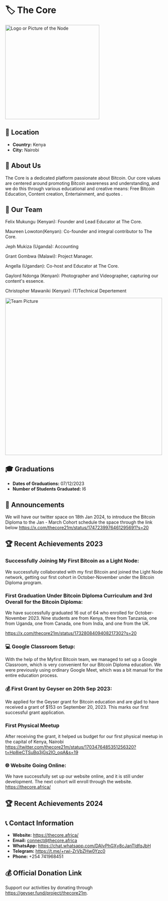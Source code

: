 # 🏷️ The Core
<img src="https://github.com/MyFirstBitcoin/Light-Node-Directory/blob/6adca1ba1b689c7c1fe5ede51b7f850e12e0f19b/Kenya%20--%20The%20Core/The%20Core.png" width="300" alt="Logo or Picture of the Node"> <!-- 1 picture maximum -->

## 📍 Location
- **Country:** Kenya
- **City:** Nairobi

## 📖 About Us
The Core is a dedicated platform passionate about Bitcoin. Our core values are centered around promoting Bitcoin awareness and understanding, and we do this through various educational and creative means: Free Bitcoin Education, Content creation, Entertainment, and quotes .


## 👥 Our Team
Felix Mukungu (Kenyan): Founder and Lead Educator at The Core.

Maureen Lowoton(Kenyan): Co-founder and integral contributor to The Core.

Jeph Mukiza (Uganda): Accounting

Grant Gombwa (Malawi): Project Manager.

Angella (Ugandan): Co-host and Educator at The Core.

Gaylord Ndonga (Kenyan): Photographer and Videographer, capturing our content's essence.

Christopher Mawaniki (Kenyan): IT/Technical Depertement


<img src="https://github.com/MyFirstBitcoin/Light-Node-Directory/blob/46fa572b4d8450cffd99833002bc070b4695ed25/Kenya%20--%20The%20Core/20230916183527_IMG_3386.JPG.jpg" width="500" alt="Team Picture"> <!-- 1 picture maximum -->

## 🎓 Graduations
- **Dates of Graduations:** 07/12/2023
- **Number of Students Graduated:** I6

## 📢 Announcements
We will have our twitter space on 18th Jan 2024, to introduce the Bitcoin Diploma to the Jan - March Cohort
schedule the space through the link below 
https://x.com/thecore21m/status/1747239976461295691?s=20


## 🏆 Recent Achievements 2023

###  Successfully Joining My First Bitcoin as a Light Node:
We successfully collaborated with my first Bitcoin and joined the Light Node network, getting our first cohort in October-November under the Bitcoin Diploma program.

### First Graduation Under Bitcoin Diploma Curriculum and 3rd Overall for the Bitcoin Diploma:

We have successfully graduated 16 out of 64 who enrolled for October-November 2023. Nine students are from Kenya, three from Tanzania, one from Uganda, one from Canada, one from India, and one from the UK.

https://x.com/thecore21m/status/1732808409408217302?s=20

### 💻 Google Classroom Setup:
With the help of the Myfirst Bitcoin team, we managed to set up a Google Classroom, which is very convenient for our Bitcoin Diploma education. We were previously using ordinary Google Meet, which was a bit manual for the entire education process.

### 💰 First Grant by Geyser on 20th Sep 2023:

We applied for the Geyser grant for Bitcoin education and are glad to have received a grant of $153 on September 20, 2023. This marks our first successful grant application.

### First Physical Meetup
After receiving the grant, it helped us budget for our first physical meetup in the capital of Kenya, Nairobi
https://twitter.com/thecore21m/status/1703476485351256320?t=Hp8ieCTSuBq3jGs2IO_oqA&s=19

### 🌐 Website Going Online:
We have successfully set up our website online, and it is still under development. The next cohort will enroll through the website.
https://thecore.africa/

## 🏆 Recent Achievements 2024





## 📞 Contact Information
- **Website:** https://thecore.africa/
- **Email:** connect@thecore.africa
- **WhatsApp:** https://chat.whatsapp.com/DAIvPhGXy8cJanTldfqJbH
- **Telegram:** https://t.me/+rwi-ZrVbZHw0Yzc0
- **Phone:** +254 741968451

## 💰 Official Donation Link
Support our activities by donating through https://geyser.fund/project/thecore21m.

